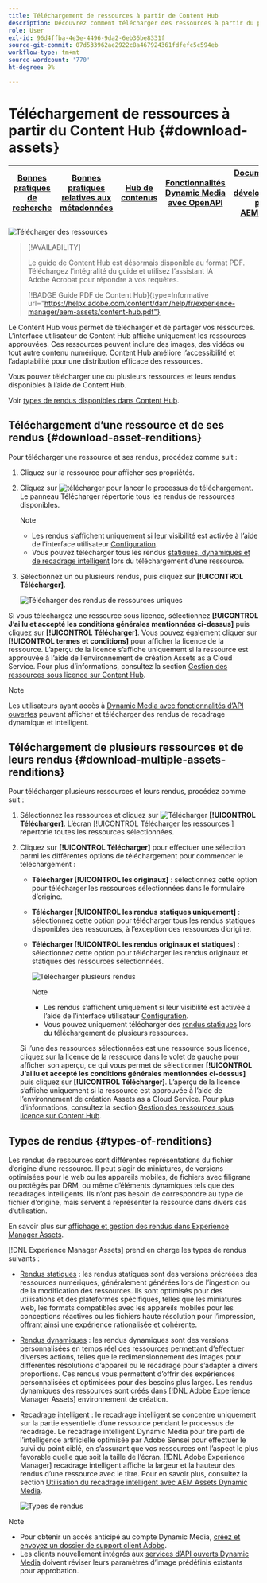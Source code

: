 ```yaml
---
title: Téléchargement de ressources à partir de Content Hub
description: Découvrez comment télécharger des ressources à partir du portail Content Hub
role: User
exl-id: 96d4ffba-4e3e-4496-9da2-6eb36be8331f
source-git-commit: 07d533962ae2922c8a467924361fdfefc5c594eb
workflow-type: tm+mt
source-wordcount: '770'
ht-degree: 9%

---
```


# Téléchargement de ressources à partir du Content Hub {#download-assets}

| [Bonnes pratiques de recherche](/help/assets/search-best-practices.md) | [Bonnes pratiques relatives aux métadonnées](/help/assets/metadata-best-practices.md) | [Hub de contenus](/help/assets/product-overview.md) | [Fonctionnalités Dynamic Media avec OpenAPI](/help/assets/dynamic-media-open-apis-overview.md) | [Documentation de développement pour AEM Assets](https://developer.adobe.com/experience-cloud/experience-manager-apis/) |
| ------------- | --------------------------- |---------|----|-----|

<!-- ![Download assets](assets/download-asset.jpg) -->
![Télécharger des ressources](assets/download-asset-genstudio.jpeg)

>[!AVAILABILITY]
>
>Le guide de Content Hub est désormais disponible au format PDF. Téléchargez l’intégralité du guide et utilisez l’assistant IA Adobe Acrobat pour répondre à vos requêtes.
>
>[!BADGE Guide PDF de Content Hub]{type=Informative url="https://helpx.adobe.com/content/dam/help/fr/experience-manager/aem-assets/content-hub.pdf"}

Le Content Hub vous permet de télécharger et de partager vos ressources. L’interface utilisateur de Content Hub affiche uniquement les ressources approuvées. Ces ressources peuvent inclure des images, des vidéos ou tout autre contenu numérique. Content Hub améliore l’accessibilité et l’adaptabilité pour une distribution efficace des ressources.

Vous pouvez télécharger une ou plusieurs ressources et leurs rendus disponibles à l’aide de Content Hub.

Voir [types de rendus disponibles dans Content Hub](#types-of-renditions).

## Téléchargement d’une ressource et de ses rendus {#download-asset-renditions}

Pour télécharger une ressource et ses rendus, procédez comme suit :

1. Cliquez sur la ressource pour afficher ses propriétés.

1. Cliquez sur ![télécharger](/help/assets/assets/download-icon.svg) pour lancer le processus de téléchargement. Le panneau Télécharger répertorie tous les rendus de ressources disponibles.

   >[!NOTE]
   >
   * Les rendus s’affichent uniquement si leur visibilité est activée à l’aide de l’interface utilisateur [Configuration](/help/assets/configure-content-hub-ui-options.md#renditions-content-hub).
   * Vous pouvez télécharger tous les rendus [statiques, dynamiques et de recadrage intelligent](#types-of-renditions) lors du téléchargement d’une ressource.

1. Sélectionnez un ou plusieurs rendus, puis cliquez sur **[!UICONTROL Télécharger]**.

   ![Télécharger des rendus de ressources uniques](/help/assets/assets/download-single-asset-renditions.png)


Si vous téléchargez une ressource sous licence, sélectionnez **[!UICONTROL J’ai lu et accepté les conditions générales mentionnées ci-dessus]** puis cliquez sur **[!UICONTROL Télécharger]**. Vous pouvez également cliquer sur **[!UICONTROL termes et conditions]** pour afficher la licence de la ressource. L’aperçu de la licence s’affiche uniquement si la ressource est approuvée à l’aide de l’environnement de création Assets as a Cloud Service. Pour plus d’informations, consultez la section [Gestion des ressources sous licence sur Content Hub](/help/assets/manage-licensed-assets-on-content-hub.md).

>[!NOTE]
>
Les utilisateurs ayant accès à [Dynamic Media avec fonctionnalités d’API ouvertes](/help/assets/dynamic-media-open-apis-overview.md) peuvent afficher et télécharger des rendus de recadrage dynamique et intelligent.

## Téléchargement de plusieurs ressources et de leurs rendus {#download-multiple-assets-renditions}

Pour télécharger plusieurs ressources et leurs rendus, procédez comme suit :

1. Sélectionnez les ressources et cliquez sur ![Télécharger](/help/assets/assets/download-icon.svg) **[!UICONTROL Télécharger]**. L’écran [!UICONTROL  Télécharger les ressources ] répertorie toutes les ressources sélectionnées.
1. Cliquez sur **[!UICONTROL Télécharger]** pour effectuer une sélection parmi les différentes options de téléchargement pour commencer le téléchargement :

   * **Télécharger [!UICONTROL les originaux]** : sélectionnez cette option pour télécharger les ressources sélectionnées dans le formulaire d’origine.
   * **Télécharger [!UICONTROL les rendus statiques uniquement]** : sélectionnez cette option pour télécharger tous les rendus statiques disponibles des ressources, à l’exception des ressources d’origine.
   * **Télécharger [!UICONTROL les rendus originaux et statiques]** : sélectionnez cette option pour télécharger les rendus originaux et statiques des ressources sélectionnées.

     ![Télécharger plusieurs rendus](/help/assets/assets/download-multiple-renditions.png)

     >[!NOTE]
     >
     * Les rendus s’affichent uniquement si leur visibilité est activée à l’aide de l’interface utilisateur [Configuration](/help/assets/configure-content-hub-ui-options.md#renditions-content-hub).
     * Vous pouvez uniquement télécharger des [rendus statiques](#types-of-renditions) lors du téléchargement de plusieurs ressources.

   Si l’une des ressources sélectionnées est une ressource sous licence, cliquez sur la licence de la ressource dans le volet de gauche pour afficher son aperçu, ce qui vous permet de sélectionner **[!UICONTROL J’ai lu et accepté les conditions générales mentionnées ci-dessus]** puis cliquez sur **[!UICONTROL Télécharger]**. L’aperçu de la licence s’affiche uniquement si la ressource est approuvée à l’aide de l’environnement de création Assets as a Cloud Service. Pour plus d’informations, consultez la section [Gestion des ressources sous licence sur Content Hub](/help/assets/manage-licensed-assets-on-content-hub.md).

   <!--![download-multiple-license](/help/assets/assets/download-multiple-license.png)-->

<!--1. On the Content Hub homepage, select the asset and click **Download**. The **Download assets** dialog box displays a license or list of licenses associated with the selected assets in the left pane. 
1. Click a license in the left pane to see its PDF in the middle pane and the associated assets with it in the right pane. The license PDF preview is displayed only if the license is approved in your Assets as a Cloud Service environment. [Approve the license PDFs](/help/assets/approve-assets-content-hub.md) of the selected assets to see their previews.
1. Optional: Click ![remove-icon](/help/assets/assets/remove-icon.svg) to remove a license from the dialog box.
1. Select **I have read and accept all the terms and conditions mentioned above.** 
1. Click **Download** to download the selected assets.-->

<!---This dialog box displays the list of licenses associated with the selected assets in the left pane. Select a license to preview its terms and conditions (in pdf format) in the middle pane and the preview of the associated assets to the license in the right. Reviewed licenses are highlighted in light blue.


The dialog box that displays depends on whether the download list includes expired assets or only non-expired assets. <br/>
**Download expired assets dialog box:** This dialog box displays the expired assets' preview along with their expiry date in the left pane. The expired assets' count out of total selected displays in the right pane. Click **Proceed with all assets** to download expired assets with other assets (if present). The Download assets dialog box displays. See the [Download assets dialog box](#Download-asset-dialog-box) to proceed further.
    
    >[!NOTE]
    >
    >[Enable the download option for expired assets](/help/assets/configure-content-hub-ui-options.md#expired-assets-content-hub) to download them. Only expired assets that have enabled downloading are available for download.

   <a id="Download-asset-dialog-box"></a> **Download assets dialog box:** This dialog box displays the list of licenses associated with the selected assets in the left pane. Select a license to preview its terms and conditions (in pdf format) in the middle pane and the associated assets' preview and their count in the right pane. Reviewed licenses are highlighted in light blue.

    >[!NOTE]
    >
    > The **Download Asset dialog box** previews licensing terms and conditions only for approved licenses. [Approve the assets' licenses](/help/assets/approve-assets-content-hub.md) before downloading them to preview their licensing terms in the **Download Asset dialog box**.

1. Click  ![remove-icon](/help/assets/assets/remove-icon.svg) to remove a license from the download dialog box. 

1. Accept the terms and conditions and then click **Download** to download assets associated with the available licenses in the left pane.-->
<!--![download-multiple-license](/help/assets/assets/download-multiple-license.png)-->

<!---
### Download non-licensed Assets {#download-non-licensed-assets}

 To download non-licensed assets, select the assets and click ![download](/help/assets/assets/download-icon.svg) from the top rail.-->


## Types de rendus {#types-of-renditions}

Les rendus de ressources sont différentes représentations du fichier d’origine d’une ressource. Il peut s’agir de miniatures, de versions optimisées pour le web ou les appareils mobiles, de fichiers avec filigrane ou protégés par DRM, ou même d’éléments dynamiques tels que des recadrages intelligents. Ils n’ont pas besoin de correspondre au type de fichier d’origine, mais servent à représenter la ressource dans divers cas d’utilisation.

En savoir plus sur [affichage et gestion des rendus dans Experience Manager Assets](/help/assets/renditions.md).

[!DNL Experience Manager Assets] prend en charge les types de rendus suivants :

* [Rendus statiques](/help/assets/renditions.md#static-renditions) : les rendus statiques sont des versions précréées des ressources numériques, généralement générées lors de l’ingestion ou de la modification des ressources. Ils sont optimisés pour des utilisations et des plateformes spécifiques, telles que les miniatures web, les formats compatibles avec les appareils mobiles pour les conceptions réactives ou les fichiers haute résolution pour l’impression, offrant ainsi une expérience rationalisée et cohérente.

* [Rendus dynamiques](/help/assets/renditions.md#dynamic-renditions) : les rendus dynamiques sont des versions personnalisées en temps réel des ressources permettant d’effectuer diverses actions, telles que le redimensionnement des images pour différentes résolutions d’appareil ou le recadrage pour s’adapter à divers proportions. Ces rendus vous permettent d’offrir des expériences personnalisées et optimisées pour des besoins plus larges. Les rendus dynamiques des ressources sont créés dans [!DNL Adobe Experience Manager Assets] environnement de création.

* [Recadrage intelligent](/help/assets/dynamic-media/image-profiles.md#creating-image-profiles) : le recadrage intelligent se concentre uniquement sur la partie essentielle d’une ressource pendant le processus de recadrage. Le recadrage intelligent Dynamic Media pour tire parti de l’intelligence artificielle optimisée par Adobe Sensei pour effectuer le suivi du point ciblé, en s’assurant que vos ressources ont l’aspect le plus favorable quelle que soit la taille de l’écran. [!DNL Adobe Experience Manager] recadrage intelligent affiche la largeur et la hauteur des rendus d’une ressource avec le titre. Pour en savoir plus, consultez la section [Utilisation du recadrage intelligent avec AEM Assets Dynamic Media](https://experienceleague.adobe.com/fr/docs/experience-manager-learn/assets/dynamic-media/images/smart-crop-feature-video-use).

  ![Types de rendus](/help/assets/assets/renditions-types.png)


>[!NOTE]
> 
* Pour obtenir un accès anticipé au compte Dynamic Media, [créez et envoyez un dossier de support client Adobe](https://helpx.adobe.com/fr/enterprise/using/support-for-experience-cloud.html).
* Les clients nouvellement intégrés aux [services d’API ouverts Dynamic Media](/help/assets/dynamic-media-open-apis-overview.md) doivent réviser leurs paramètres d’image prédéfinis existants pour approbation.



